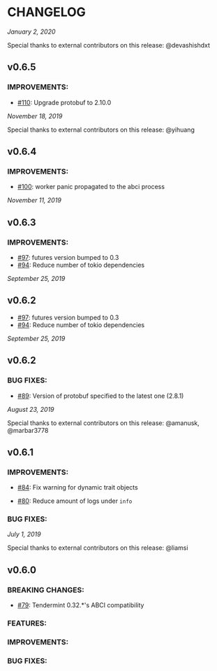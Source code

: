 # CHANGELOG

_January 2, 2020_

Special thanks to external contributors on this release: @devashishdxt

## v0.6.5

### IMPROVEMENTS:

- [\#110](https://github.com/tendermint/rust-abci/pull/110): Upgrade protobuf to 2.10.0

_November 18, 2019_

Special thanks to external contributors on this release: @yihuang

## v0.6.4

### IMPROVEMENTS:

- [\#100](https://github.com/tendermint/rust-abci/pull/100): worker panic propagated to the abci process

_November 11, 2019_

## v0.6.3

### IMPROVEMENTS:

- [\#97](https://github.com/tendermint/rust-abci/pull/97): futures version bumped to 0.3
- [\#94](https://github.com/tendermint/rust-abci/pull/94): Reduce number of tokio dependencies

_September 25, 2019_

## v0.6.2

- [\#97](https://github.com/tendermint/rust-abci/pull/97): futures version bumped to 0.3
- [\#94](https://github.com/tendermint/rust-abci/pull/94): Reduce number of tokio dependencies

_September 25, 2019_

## v0.6.2

### BUG FIXES:

- [\#89](https://github.com/tendermint/rust-abci/pull/89): Version of protobuf specified to the latest one (2.8.1)

_August 23, 2019_

Special thanks to external contributors on this release: @amanusk, @marbar3778

## v0.6.1

### IMPROVEMENTS:

- [\#84](https://github.com/tendermint/rust-abci/pull/84): Fix warning for dynamic trait objects

- [\#80](https://github.com/tendermint/rust-abci/pull/80): Reduce amount of logs under `info`

### BUG FIXES:

_July 1, 2019_

Special thanks to external contributors on this release: @liamsi

## v0.6.0

### BREAKING CHANGES:

- [\#79](https://github.com/tendermint/rust-abci/pull/79): Tendermint 0.32.\*'s ABCI compatibility

### FEATURES:

### IMPROVEMENTS:

### BUG FIXES:
